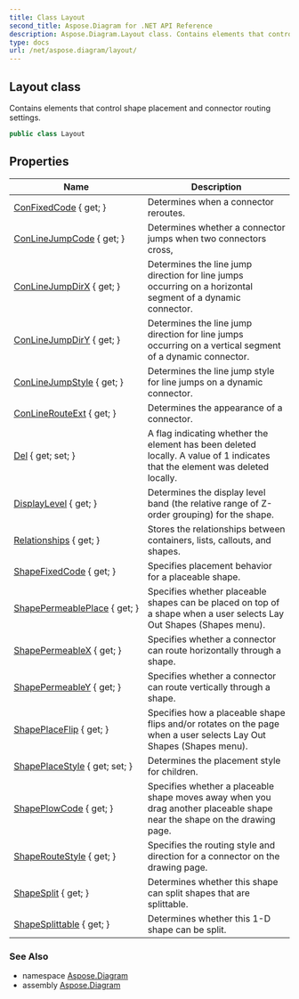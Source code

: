 ```yaml
---
title: Class Layout
second_title: Aspose.Diagram for .NET API Reference
description: Aspose.Diagram.Layout class. Contains elements that control shape placement and connector routing settings
type: docs
url: /net/aspose.diagram/layout/
---
```

## Layout class

Contains elements that control shape placement and connector routing settings.

```csharp
public class Layout
```

## Properties

| Name | Description |
| --- | --- |
| [ConFixedCode](../../aspose.diagram/layout/confixedcode/) { get; } | Determines when a connector reroutes. |
| [ConLineJumpCode](../../aspose.diagram/layout/conlinejumpcode/) { get; } | Determines whether a connector jumps when two connectors cross, |
| [ConLineJumpDirX](../../aspose.diagram/layout/conlinejumpdirx/) { get; } | Determines the line jump direction for line jumps occurring on a horizontal segment of a dynamic connector. |
| [ConLineJumpDirY](../../aspose.diagram/layout/conlinejumpdiry/) { get; } | Determines the line jump direction for line jumps occurring on a vertical segment of a dynamic connector. |
| [ConLineJumpStyle](../../aspose.diagram/layout/conlinejumpstyle/) { get; } | Determines the line jump style for line jumps on a dynamic connector. |
| [ConLineRouteExt](../../aspose.diagram/layout/conlinerouteext/) { get; } | Determines the appearance of a connector. |
| [Del](../../aspose.diagram/layout/del/) { get; set; } | A flag indicating whether the element has been deleted locally. A value of 1 indicates that the element was deleted locally. |
| [DisplayLevel](../../aspose.diagram/layout/displaylevel/) { get; } | Determines the display level band (the relative range of Z-order grouping) for the shape. |
| [Relationships](../../aspose.diagram/layout/relationships/) { get; } | Stores the relationships between containers, lists, callouts, and shapes. |
| [ShapeFixedCode](../../aspose.diagram/layout/shapefixedcode/) { get; } | Specifies placement behavior for a placeable shape. |
| [ShapePermeablePlace](../../aspose.diagram/layout/shapepermeableplace/) { get; } | Specifies whether placeable shapes can be placed on top of a shape when a user selects Lay Out Shapes (Shapes menu). |
| [ShapePermeableX](../../aspose.diagram/layout/shapepermeablex/) { get; } | Specifies whether a connector can route horizontally through a shape. |
| [ShapePermeableY](../../aspose.diagram/layout/shapepermeabley/) { get; } | Specifies whether a connector can route vertically through a shape. |
| [ShapePlaceFlip](../../aspose.diagram/layout/shapeplaceflip/) { get; } | Specifies how a placeable shape flips and/or rotates on the page when a user selects Lay Out Shapes (Shapes menu). |
| [ShapePlaceStyle](../../aspose.diagram/layout/shapeplacestyle/) { get; set; } | Determines the placement style for children. |
| [ShapePlowCode](../../aspose.diagram/layout/shapeplowcode/) { get; } | Specifies whether a placeable shape moves away when you drag another placeable shape near the shape on the drawing page. |
| [ShapeRouteStyle](../../aspose.diagram/layout/shaperoutestyle/) { get; } | Specifies the routing style and direction for a connector on the drawing page. |
| [ShapeSplit](../../aspose.diagram/layout/shapesplit/) { get; } | Determines whether this shape can split shapes that are splittable. |
| [ShapeSplittable](../../aspose.diagram/layout/shapesplittable/) { get; } | Determines whether this 1-D shape can be split. |

### See Also

* namespace [Aspose.Diagram](../../aspose.diagram/)
* assembly [Aspose.Diagram](../../)


